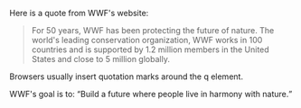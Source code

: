 <!DOCTYPE html>
<html>
<body>

<p>Here is a quote from WWF's website:</p>
<blockquote cite="http://www.worldwildlife.org/who/index.html">
For 50 years, WWF has been protecting the future of nature.
The world's leading conservation organization,
WWF works in 100 countries and is supported by
1.2 million members in the United States and
close to 5 million globally.
</blockquote>

<p>Browsers usually insert quotation marks around the q element.</p>

<p>WWF's goal is to: <q>Build a future where people live in harmony with nature.</q></p>


</body>
</html>
